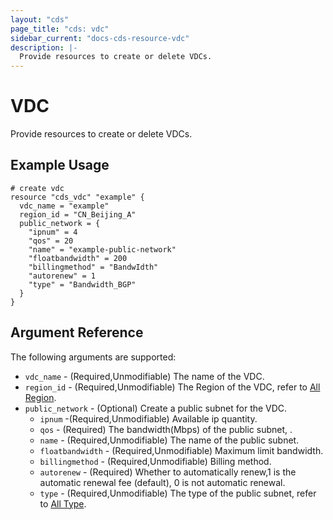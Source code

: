 ```yaml
---
layout: "cds"
page_title: "cds: vdc"
sidebar_current: "docs-cds-resource-vdc"
description: |-
  Provide resources to create or delete VDCs.
---
```


# VDC

Provide resources to create or delete VDCs. 

## Example Usage

```hcl
# create vdc
resource "cds_vdc" "example" {
  vdc_name = "example"
  region_id = "CN_Beijing_A"
  public_network = {
    "ipnum" = 4
    "qos" = 20
    "name" = "example-public-network"
    "floatbandwidth" = 200
    "billingmethod" = "BandwIdth"
    "autorenew" = 1
    "type" = "Bandwidth_BGP"
  }
}
```

## Argument Reference

The following arguments are supported:

* `vdc_name` - (Required,Unmodifiable) The name of the VDC.
* `region_id` - (Required,Unmodifiable) The Region of the VDC, refer to [All Region](https://github.com/capitalonline/openapi/blob/master/%E9%A6%96%E4%BA%91OpenAPI(v1.2).md#%E8%8A%82%E7%82%B9%E5%90%8D%E7%A7%B0).
* `public_network` - (Optional) Create a public subnet for the VDC.
  * `ipnum` -(Required,Unmodifiable) Available ip quantity.
  * `qos` - (Required) The bandwidth(Mbps) of the public subnet, .
  * `name` - (Required,Unmodifiable) The name of the public subnet.
  * `floatbandwidth` - (Required,Unmodifiable) Maximum limit bandwidth.
  * `billingmethod` - (Required,Unmodifiable) Billing method.
  * `autorenew` - (Required) Whether to automatically renew,1 is the automatic renewal fee (default), 0 is not automatic renewal.
  * `type` - (Required,Unmodifiable) The type of the public subnet, refer to [All Type](https://github.com/capitalonline/openapi/blob/master/%E9%A6%96%E4%BA%91OpenAPI(v1.2).md#%E5%B8%A6%E5%AE%BD%E7%B1%BB%E5%9E%8B).
